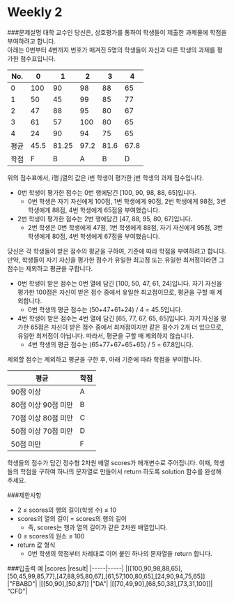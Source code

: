 Weekly 2
=========

###문제설명
대학 교수인 당신은, 상호평가를 통하여 학생들이 제출한 과제물에 학점을 부여하려고 합니다.  
아래는 0번부터 4번까지 번호가 매겨진 5명의 학생들이 자신과 다른 학생의 과제를 평가한 점수표입니다.

|No.|	0|	1|	2|	3|	4|
|---|---|---|---|---|---|
|0	|100	|90	|98|	88|	65|
|1	|50	|45	|99|	85|	77|
|2	|47	|88	|95|	80|	67|
|3	|61	|57	|100|	80|	65|
|4	|24	|90	|94|	75|	65|
|평균	|45.5	|81.25	|97.2	|81.6	|67.8|
|학점	|F	|B	|A	|B	|D|

위의 점수표에서, i행 j열의 값은 i번 학생이 평가한 j번 학생의 과제 점수입니다.
+ 0번 학생이 평가한 점수는 0번 행에담긴 [100, 90, 98, 88, 65]입니다. 
  + 0번 학생은 자기 자신에게 100점, 1번 학생에게 90점, 2번 학생에게 98점, 3번 학생에게 88점, 4번 학생에게 65점을 부여했습니다.
+ 2번 학생이 평가한 점수는 2번 행에담긴 [47, 88, 95, 80, 67]입니다.
  + 2번 학생은 0번 학생에게 47점, 1번 학생에게 88점, 자기 자신에게 95점, 3번 학생에게 80점, 4번 학생에게 67점을 부여했습니다.
  
당신은 각 학생들이 받은 점수의 평균을 구하여, 기준에 따라 학점을 부여하려고 합니다.
  만약, 학생들이 자기 자신을 평가한 점수가 유일한 최고점 또는 유일한 최저점이라면 그 점수는 제외하고 평균을 구합니다.
+ 0번 학생이 받은 점수는 0번 열에 담긴 [100, 50, 47, 61, 24]입니다. 자기 자신을 평가한 100점은 자신이 받은 점수 중에서 유일한 최고점이므로, 평균을 구할 때 제외합니다.
  + 0번 학생의 평균 점수는 (50+47+61+24) / 4 = 45.5입니다.
+ 4번 학생이 받은 점수는 4번 열에 담긴 [65, 77, 67, 65, 65]입니다. 자기 자신을 평가한 65점은 자신이 받은 점수 중에서 최저점이지만 같은 점수가 2개 더 있으므로, 유일한 최저점이 아닙니다. 따라서, 평균을 구할 때 제외하지 않습니다.
  + 4번 학생의 평균 점수는 (65+77+67+65+65) / 5 = 67.8입니다.

제외할 점수는 제외하고 평균을 구한 후, 아래 기준에 따라 학점을 부여합니다.

|평균|	학점|
|---|---|
|90점 이상|	A|
|80점 이상 90점 미만	|B|
|70점 이상 80점 미만	|C|
|50점 이상 70점 미만	|D|
|50점 미만	|F|

학생들의 점수가 담긴 정수형 2차원 배열 scores가 매개변수로 주어집니다. 이때, 학생들의 학점을 구하여 하나의 문자열로 만들어서 return 하도록 solution 함수를 완성해주세요.

###제한사항

+ 2 ≤ scores의 행의 길이(학생 수) ≤ 10
+ scores의 열의 길이 = scores의 행의 길이  
  + 즉, scores는 행과 열의 길이가 같은 2차원 배열입니다.
+ 0 ≤ scores의 원소 ≤ 100
+ return 값 형식
  + 0번 학생의 학점부터 차례대로 이어 붙인 하나의 문자열을 return 합니다.

###입출력 예
|scores	|result|
|-----|-----|
|[[100,90,98,88,65],[50,45,99,85,77],[47,88,95,80,67],[61,57,100,80,65],[24,90,94,75,65]]	|"FBABD"|
|[[50,90],[50,87]]	|"DA"|
|[[70,49,90],[68,50,38],[73,31,100]]|	"CFD"|
